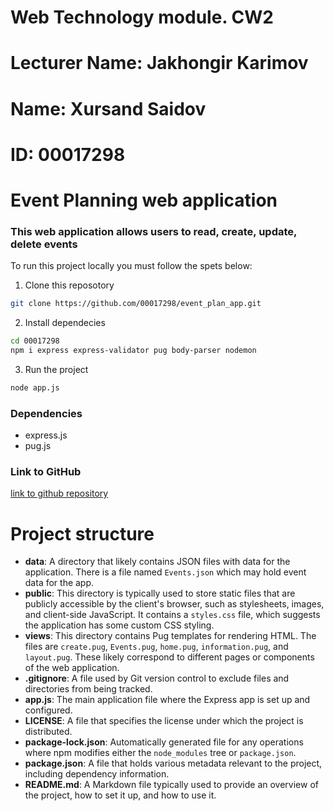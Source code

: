 # Web Technology module. CW2
# Lecturer Name: Jakhongir Karimov
# Name: Xursand Saidov
# ID: 00017298

# Event Planning web application

### This web application allows users to read, create, update, delete events

To run this project locally you must follow the spets below:

1. Clone this reposotory 
```bash
git clone https://github.com/00017298/event_plan_app.git 
```

2. Install dependecies
```bash
cd 00017298
npm i express express-validator pug body-parser nodemon
```

3. Run the project
```bash
node app.js
```

### Dependencies
- express.js
- pug.js

### Link to GitHub
[link to github repository](https://github.com/00017298/event_plan_app.git)





# Project structure
- **data**: A directory that likely contains JSON files with data for the application. There is a file named `Events.json` which may hold event data for the app.
- **public**: This directory is typically used to store static files that are publicly accessible by the client's browser, such as stylesheets, images, and client-side JavaScript. It contains a `styles.css` file, which suggests the application has some custom CSS styling.
- **views**: This directory contains Pug templates for rendering HTML. The files are `create.pug`, `Events.pug`, `home.pug`, `information.pug`, and `layout.pug`. These likely correspond to different pages or components of the web application.
- **.gitignore**: A file used by Git version control to exclude files and directories from being tracked.
- **app.js**: The main application file where the Express app is set up and configured.
- **LICENSE**: A file that specifies the license under which the project is distributed.
- **package-lock.json**: Automatically generated file for any operations where npm modifies either the `node_modules` tree or `package.json`.
- **package.json**: A file that holds various metadata relevant to the project, including dependency information.
- **README.md**: A Markdown file typically used to provide an overview of the project, how to set it up, and how to use it.

